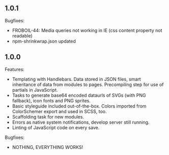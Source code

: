 ## 1.0.1

Bugfixes:

* FROBOIL-44: Media queries not working in IE (css content property not readable)
* npm-shrinkwrap.json updated

## 1.0.0

Features:

* Templating with Handlebars. Data stored in JSON files, smart inheritance of data from modules to pages. Precompiling step for use of partials in JavaScript.
* Tasks to generate base64 encoded dataurls of SVGs (with PNG fallback), icon fonts and PNG sprites.
* Basic styleguide included out-of-the-box. Colors imported from ColorSchemer export and used in SCSS, too.
* Scaffolding task for new modules.
* Errors as native system notifications, develop server still running.
* Linting of JavaScript code on every save.

Bugfixes:

* NOTHING, EVERYTHING WORKS!
